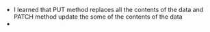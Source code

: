 - I learned that PUT method replaces all the contents of the data and PATCH method update the some of the contents of the data
-
